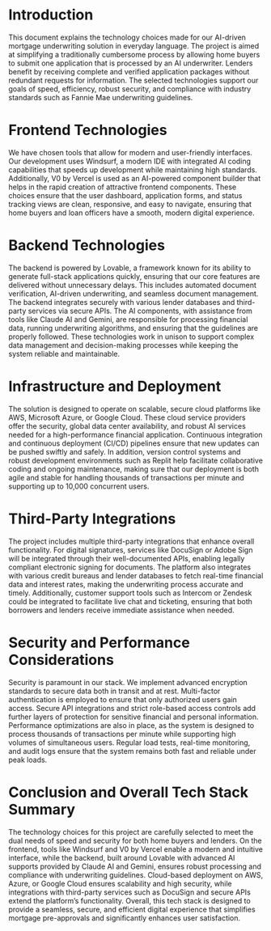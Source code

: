 # Introduction

This document explains the technology choices made for our AI-driven mortgage underwriting solution in everyday language. The project is aimed at simplifying a traditionally cumbersome process by allowing home buyers to submit one application that is processed by an AI underwriter. Lenders benefit by receiving complete and verified application packages without redundant requests for information. The selected technologies support our goals of speed, efficiency, robust security, and compliance with industry standards such as Fannie Mae underwriting guidelines.

# Frontend Technologies

We have chosen tools that allow for modern and user-friendly interfaces. Our development uses Windsurf, a modern IDE with integrated AI coding capabilities that speeds up development while maintaining high standards. Additionally, V0 by Vercel is used as an AI-powered component builder that helps in the rapid creation of attractive frontend components. These choices ensure that the user dashboard, application forms, and status tracking views are clean, responsive, and easy to navigate, ensuring that home buyers and loan officers have a smooth, modern digital experience.

# Backend Technologies

The backend is powered by Lovable, a framework known for its ability to generate full-stack applications quickly, ensuring that our core features are delivered without unnecessary delays. This includes automated document verification, AI-driven underwriting, and seamless document management. The backend integrates securely with various lender databases and third-party services via secure APIs. The AI components, with assistance from tools like Claude AI and Gemini, are responsible for processing financial data, running underwriting algorithms, and ensuring that the guidelines are properly followed. These technologies work in unison to support complex data management and decision-making processes while keeping the system reliable and maintainable.

# Infrastructure and Deployment

The solution is designed to operate on scalable, secure cloud platforms like AWS, Microsoft Azure, or Google Cloud. These cloud service providers offer the security, global data center availability, and robust AI services needed for a high-performance financial application. Continuous integration and continuous deployment (CI/CD) pipelines ensure that new updates can be pushed swiftly and safely. In addition, version control systems and robust development environments such as Replit help facilitate collaborative coding and ongoing maintenance, making sure that our deployment is both agile and stable for handling thousands of transactions per minute and supporting up to 10,000 concurrent users.

# Third-Party Integrations

The project includes multiple third-party integrations that enhance overall functionality. For digital signatures, services like DocuSign or Adobe Sign will be integrated through their well-documented APIs, enabling legally compliant electronic signing for documents. The platform also integrates with various credit bureaus and lender databases to fetch real-time financial data and interest rates, making the underwriting process accurate and timely. Additionally, customer support tools such as Intercom or Zendesk could be integrated to facilitate live chat and ticketing, ensuring that both borrowers and lenders receive immediate assistance when needed.

# Security and Performance Considerations

Security is paramount in our stack. We implement advanced encryption standards to secure data both in transit and at rest. Multi-factor authentication is employed to ensure that only authorized users gain access. Secure API integrations and strict role-based access controls add further layers of protection for sensitive financial and personal information. Performance optimizations are also in place, as the system is designed to process thousands of transactions per minute while supporting high volumes of simultaneous users. Regular load tests, real-time monitoring, and audit logs ensure that the system remains both fast and reliable under peak loads.

# Conclusion and Overall Tech Stack Summary

The technology choices for this project are carefully selected to meet the dual needs of speed and security for both home buyers and lenders. On the frontend, tools like Windsurf and V0 by Vercel enable a modern and intuitive interface, while the backend, built around Lovable with advanced AI supports provided by Claude AI and Gemini, ensures robust processing and compliance with underwriting guidelines. Cloud-based deployment on AWS, Azure, or Google Cloud ensures scalability and high security, while integrations with third-party services such as DocuSign and secure APIs extend the platform’s functionality. Overall, this tech stack is designed to provide a seamless, secure, and efficient digital experience that simplifies mortgage pre-approvals and significantly enhances user satisfaction.
